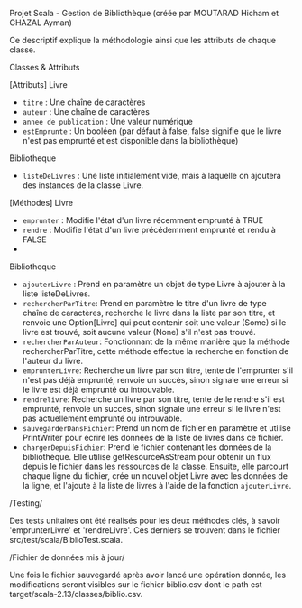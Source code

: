 Projet Scala - Gestion de Bibliothèque  (créée par MOUTARAD Hicham et GHAZAL Ayman)


Ce descriptif explique la méthodologie ainsi que les attributs de chaque classe.


Classes & Attributs

[Attributs] 
Livre
- `titre` :  Une chaîne de caractères
- `auteur` : Une chaîne de caractères
- `annee de publication` : Une valeur numérique
- `estEmprunte` : Un booléen (par défaut à false, false signifie que le livre n'est pas emprunté et est disponible dans la bibliothèque)

Bibliotheque
- `listeDeLivres` : Une liste initialement vide, mais à laquelle on ajoutera des instances de la classe Livre.
  
[Méthodes]
 Livre
 - `emprunter` : Modifie l'état d'un livre récemment emprunté à TRUE
 - `rendre` : Modifie l'état d'un livre précédemment emprunté et rendu à FALSE
 - 
Bibliotheque
- `ajouterLivre` : Prend en paramètre un objet de type Livre à ajouter à la liste listeDeLivres.
- `rechercherParTitre`: Prend en paramètre le titre d'un livre de type chaîne de caractères, recherche le livre dans la liste par son titre, et renvoie une Option[Livre] qui peut contenir soit une valeur (Some) si le livre est trouvé, soit aucune valeur (None) s'il n'est pas trouvé.
- `rechercherParAuteur`: Fonctionnant de la même manière que la méthode rechercherParTitre, cette méthode effectue la recherche en fonction de l'auteur du livre.
- `emprunterLivre`: Recherche un livre par son titre, tente de l'emprunter s'il n'est pas déjà emprunté, renvoie un succès, sinon signale une erreur si le livre est déjà emprunté ou introuvable.
- `rendrelivre`: Recherche un livre par son titre, tente de le rendre s'il est emprunté, renvoie un succès, sinon signale une erreur si le livre n'est pas actuellement emprunté ou introuvable.
- `sauvegarderDansFichier`: Prend un nom de fichier en paramètre et utilise PrintWriter pour écrire les données de la liste de livres dans ce fichier.
- `chargerDepuisFichier`: Prend le fichier contenant les données de la bibliothèque. Elle utilise getResourceAsStream pour obtenir un flux depuis le fichier dans les ressources de la classe. Ensuite, elle parcourt chaque ligne du fichier, crée un nouvel objet Livre avec les données de la ligne, et l'ajoute à la liste de livres à l'aide de la fonction `ajouterLivre`.
  
/Testing/

Des tests unitaires ont été réalisés pour les deux méthodes clés, à savoir 'emprunterLivre' et 'rendreLivre'. Ces derniers se trouvent dans le fichier src/test/scala/BiblioTest.scala.

/Fichier de données mis à jour/

Une fois le fichier sauvegardé après avoir lancé une opération donnée, les modifications seront visibles sur le fichier biblio.csv dont le path est target/scala-2.13/classes/biblio.csv.







